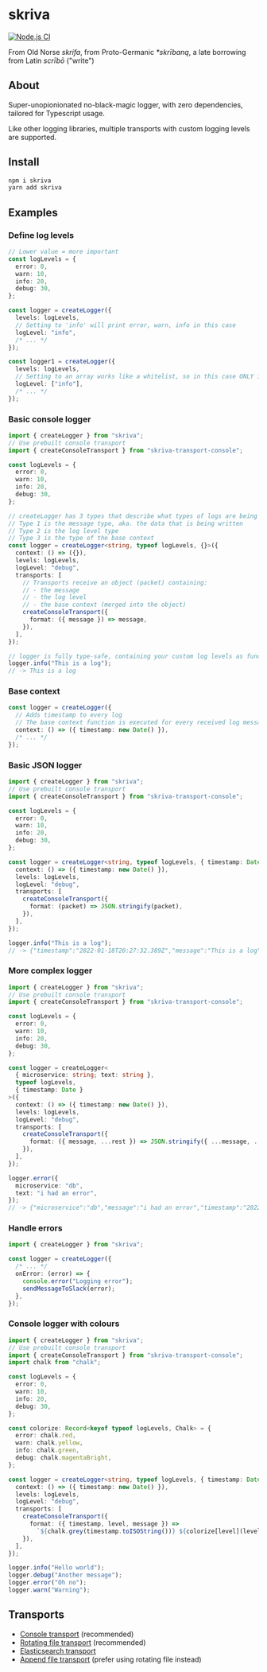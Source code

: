 # skriva

[![Node.js CI](https://github.com/marvin-j97/skriva/actions/workflows/node.js.yml/badge.svg)](https://github.com/marvin-j97/skriva/actions/workflows/node.js.yml)

From Old Norse _skrifa_, from Proto-Germanic _\*skrībaną_, a late borrowing from Latin _scrībō_ ("write")

## About

Super-unopionionated no-black-magic logger, with zero dependencies, tailored for Typescript usage.

Like other logging libraries, multiple transports with custom logging levels are supported.

## Install

```bash
npm i skriva
yarn add skriva
```

## Examples

### Define log levels

```typescript
// Lower value = more important
const logLevels = {
  error: 0,
  warn: 10,
  info: 20,
  debug: 30,
};

const logger = createLogger({
  levels: logLevels,
  // Setting to 'info' will print error, warn, info in this case
  logLevel: "info",
  /* ... */
});

const logger1 = createLogger({
  levels: logLevels,
  // Setting to an array works like a whitelist, so in this case ONLY info will be printed
  logLevel: ["info"],
  /* ... */
});
```

### Basic console logger

```typescript
import { createLogger } from "skriva";
// Use prebuilt console transport
import { createConsoleTransport } from "skriva-transport-console";

const logLevels = {
  error: 0,
  warn: 10,
  info: 20,
  debug: 30,
};

// createLogger has 3 types that describe what types of logs are being used
// Type 1 is the message type, aka. the data that is being written
// Type 2 is the log level type
// Type 3 is the type of the base context
const logger = createLogger<string, typeof logLevels, {}>({
  context: () => ({}),
  levels: logLevels,
  logLevel: "debug",
  transports: [
    // Transports receive an object (packet) containing:
    // - the message
    // - the log level
    // - the base context (merged into the object)
    createConsoleTransport({
      format: ({ message }) => message,
    }),
  ],
});

// logger is fully type-safe, containing your custom log levels as functions
logger.info("This is a log");
// -> This is a log
```

### Base context

```typescript
const logger = createLogger({
  // Adds timestamp to every log
  // The base context function is executed for every received log message
  context: () => ({ timestamp: new Date() }),
  /* ... */
});
```

### Basic JSON logger

```typescript
import { createLogger } from "skriva";
// Use prebuilt console transport
import { createConsoleTransport } from "skriva-transport-console";

const logLevels = {
  error: 0,
  warn: 10,
  info: 20,
  debug: 30,
};

const logger = createLogger<string, typeof logLevels, { timestamp: Date }>({
  context: () => ({ timestamp: new Date() }),
  levels: logLevels,
  logLevel: "debug",
  transports: [
    createConsoleTransport({
      format: (packet) => JSON.stringify(packet),
    }),
  ],
});

logger.info("This is a log");
// -> {"timestamp":"2022-01-18T20:27:32.389Z","message":"This is a log","level":"info"}
```

### More complex logger

```typescript
import { createLogger } from "skriva";
// Use prebuilt console transport
import { createConsoleTransport } from "skriva-transport-console";

const logLevels = {
  error: 0,
  warn: 10,
  info: 20,
  debug: 30,
};

const logger = createLogger<
  { microservice: string; text: string },
  typeof logLevels,
  { timestamp: Date }
>({
  context: () => ({ timestamp: new Date() }),
  levels: logLevels,
  logLevel: "debug",
  transports: [
    createConsoleTransport({
      format: ({ message, ...rest }) => JSON.stringify({ ...message, ...rest }),
    }),
  ],
});

logger.error({
  microservice: "db",
  text: "i had an error",
});
// -> {"microservice":"db","message":"i had an error","timestamp":"2022-01-18T20:31:10.553Z","level":"error"}
```

### Handle errors

```typescript
import { createLogger } from "skriva";

const logger = createLogger({
  /* ... */
  onError: (error) => {
    console.error("Logging error");
    sendMessageToSlack(error);
  },
});
```

### Console logger with colours

```typescript
import { createLogger } from "skriva";
// Use prebuilt console transport
import { createConsoleTransport } from "skriva-transport-console";
import chalk from "chalk";

const logLevels = {
  error: 0,
  warn: 10,
  info: 20,
  debug: 30,
};

const colorize: Record<keyof typeof logLevels, Chalk> = {
  error: chalk.red,
  warn: chalk.yellow,
  info: chalk.green,
  debug: chalk.magentaBright,
};

const logger = createLogger<string, typeof logLevels, { timestamp: Date }>({
  context: () => ({ timestamp: new Date() }),
  levels: logLevels,
  logLevel: "debug",
  transports: [
    createConsoleTransport({
      format: ({ timestamp, level, message }) =>
        `${chalk.grey(timestamp.toISOString())} ${colorize[level](level)} ${message}`,
    }),
  ],
});

logger.info("Hello world");
logger.debug("Another message");
logger.error("Oh no");
logger.warn("Warning");
```

## Transports

- [Console transport](./packages/skriva-transport-console/README.md) (recommended)
- [Rotating file transport](./packages/skriva-transport-rotate-file/README.md) (recommended)
- [Elasticsearch transport](./packages/skriva-transport-elasticsearch/README.md)
- [Append file transport](./packages/skriva-transport-append-file/README.md) (prefer using rotating file instead)
